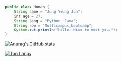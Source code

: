 ```java
public class Human {
	String name = "Jung Young Jun";
	int age = 27;
	String lang = "Python, Java";
	String now = "Multicampus_bootcamp";
    System.out.println("Hello! Nice to meet you.");
}
```

[![Anurag's GitHub stats](https://github-readme-stats.vercel.app/api?username=dudwns0921&show_icons=true&hide=contribs,prs,issues)](https://github.com/anuraghazra/github-readme-stats)

[![Top Langs](https://github-readme-stats.vercel.app/api/top-langs/?username=dudwns0921&layout=compact)](https://github.com/anuraghazra/github-readme-stats)

